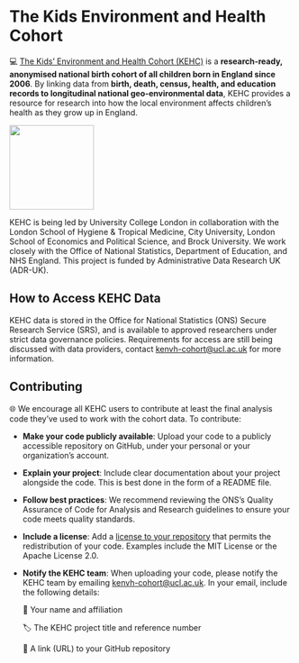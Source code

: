 # The Kids Environment and Health Cohort

💻 [The Kids’ Environment and Health Cohort (KEHC)](https://kenvh-cohort.org.uk/) is a **research-ready, anonymised national birth cohort of all children born in England since 2006**. By linking data from **birth, death, census, health, and education records to longitudinal national geo-environmental data**, KEHC provides a resource for research into how the local environment affects children’s health as they grow up in England. 

<img src="https://github.com/kids-environment-health-cohort/Documents/blob/main/KEHC_logo.png" width="150" />



KEHC is being led by University College London in collaboration with the London School of Hygiene & Tropical Medicine, City University, London School of Economics and Political Science, and Brock University. We work closely with the Office of National Statistics, Department of Education, and NHS England. This project is funded by Administrative Data Research UK (ADR-UK).

## How to Access KEHC Data
KEHC data is stored in the Office for National Statistics (ONS) Secure Research Service (SRS), and is available to approved researchers under strict data governance policies. Requirements for access are still being discussed with data providers, contact  kenvh-cohort@ucl.ac.uk for more information.


## Contributing

🌐 We encourage all KEHC users to contribute at least the final analysis code they’ve used to work with the cohort data. To contribute: 
- **Make your code publicly available**: Upload your code to a publicly accessible repository on GitHub, under your personal or your organization’s account.
- **Explain your project**: Include clear documentation about your project alongside the code. This is best done in the form of a README file. 
- **Follow best practices**: We recommend reviewing the ONS’s Quality Assurance of Code for Analysis and Research guidelines to ensure your code meets quality standards.
- **Include a license**: Add a [license to your repository](https://choosealicense.com/) that permits the redistribution of your code. Examples include the MIT License or the Apache License 2.0.
- **Notify the KEHC team**: When uploading your code, please notify the KEHC team by emailing kenvh-cohort@ucl.ac.uk. In your email, include the following details:

   👤 Your name and affiliation

  🏷️ The KEHC project title and reference number

  🔗 A link (URL) to your GitHub repository
